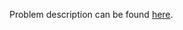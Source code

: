 Problem description can be found [here](https://www.hackerrank.com/challenges/write-a-function/problem).
